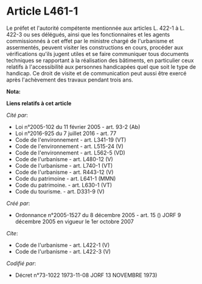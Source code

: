 # Article L461-1

Le préfet et l'autorité compétente mentionnée aux articles L. 422-1 à L. 422-3 ou ses délégués, ainsi que les fonctionnaires
et les agents commissionnés à cet effet par le ministre chargé de l'urbanisme et assermentés, peuvent visiter les
constructions en cours, procéder aux vérifications qu'ils jugent utiles et se faire communiquer tous documents techniques se
rapportant à la réalisation des bâtiments, en particulier ceux relatifs à l'accessibilité aux personnes handicapées quel que
soit le type de handicap. Ce droit de visite et de communication peut aussi être exercé après l'achèvement des travaux
pendant trois ans.

**Nota:**



**Liens relatifs à cet article**

_Cité par_:

  - Loi n°2005-102 du 11 février 2005 - art. 93-2 (Ab)
  - Loi n°2016-925 du 7 juillet 2016 - art. 77
  - Code de l'environnement - art. L341-19 (VT)
  - Code de l'environnement - art. L515-24 (V)
  - Code de l'environnement - art. L562-5 (VD)
  - Code de l'urbanisme - art. L480-12 (V)
  - Code de l'urbanisme - art. L740-1 (VT)
  - Code de l'urbanisme - art. R443-12 (V)
  - Code du patrimoine - art. L641-1 (MMN)
  - Code du patrimoine. - art. L630-1 (VT)
  - Code du tourisme. - art. D331-9 (V)

_Créé par_:

  - Ordonnance n°2005-1527 du 8 décembre 2005 - art. 15 () JORF 9 décembre 2005 en vigueur le 1er octobre 2007

_Cite_:

  - Code de l'urbanisme - art. L422-1 (V)
  - Code de l'urbanisme - art. L422-3 (V)

_Codifié par_:

  - Décret n°73-1022 1973-11-08 JORF 13 NOVEMBRE 1973)
